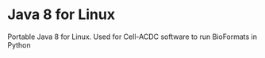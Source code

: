 # Java 8 for Linux
Portable Java 8 for Linux. Used for Cell-ACDC software to run BioFormats in Python
